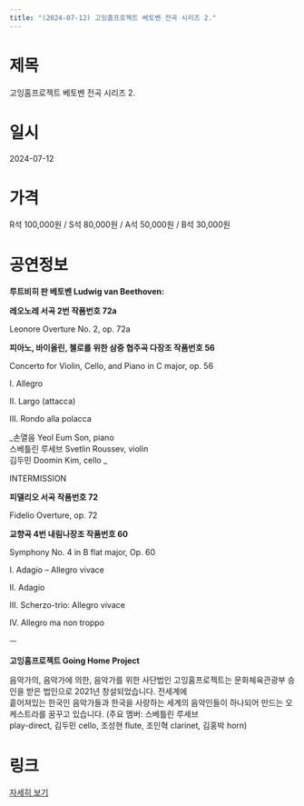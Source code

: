 ```yaml
---
title: "(2024-07-12) 고잉홈프로젝트 베토벤 전곡 시리즈 2."
---
```


# 제목
고잉홈프로젝트 베토벤 전곡 시리즈 2.

# 일시
2024-07-12

# 가격
R석 100,000원 / S석 80,000원 / A석 50,000원 / B석 30,000원

# 공연정보
    
    
**루트비히 판 베토벤 Ludwig van Beethoven:**  
  
**레오노레 서곡 2번 작품번호 72a**  
  
Leonore Overture No. 2, op. 72a  
  
**피아노, 바이올린, 첼로를 위한 삼중 협주곡 다장조 작품번호 56**  
  
Concerto for Violin, Cello, and Piano in C major, op. 56  
  
I. Allegro  
  
II. Largo (attacca)  
  
III. Rondo alla polacca    
    
 _손열음 Yeol Eum Son, piano    
스베틀린 루세브 Svetlin Roussev, violin    
김두민 Doomin Kim, cello _    
  
INTERMISSION  
  
**피델리오 서곡 작품번호 72**  
  
Fidelio Overture, op. 72  
  
**교향곡 4번 내림나장조 작품번호 60**  
  
Symphony No. 4 in B flat major, Op. 60  
  
I. Adagio – Allegro vivace  
  
II. Adagio  
  
III. Scherzo-trio: Allegro vivace  
  
IV. Allegro ma non troppo  
  
ㅡ  
  
**고잉홈프로젝트 Going Home Project**  
  
음악가의, 음악가에 의한, 음악가를 위한 사단법인 고잉홈프로젝트는 문화체육관광부 승인을 받은 법인으로 2021년 창설되었습니다. 전세계에  
흩어져있는 한국인 음악가들과 한국을 사랑하는 세계의 음악인들이 하나되어 만드는 오케스트라를 꿈꾸고 있습니다. (주요 멤버: 스베틀린 루세브  
play-direct, 김두민 cello, 조성현 flute, 조인혁 clarinet, 김홍박 horn)  
  


# 링크
[자세히 보기](https://www.sac.or.kr/site/main/show/show_view?SN=64507 "https://www.sac.or.kr/site/main/show/show_view?SN=64507")
